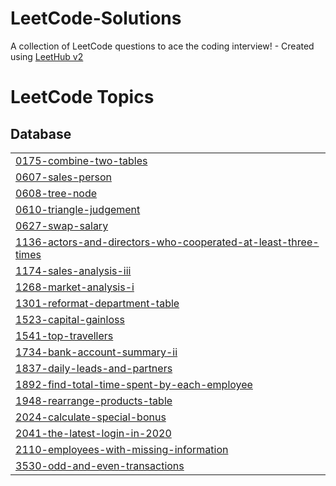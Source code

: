 # LeetCode-Solutions
A collection of LeetCode questions to ace the coding interview! - Created using [LeetHub v2](https://github.com/arunbhardwaj/LeetHub-2.0)

<!---LeetCode Topics Start-->
# LeetCode Topics
## Database
|  |
| ------- |
| [0175-combine-two-tables](https://github.com/AnimeshGarg1503/LeetCode-Solutions/tree/master/0175-combine-two-tables) |
| [0607-sales-person](https://github.com/AnimeshGarg1503/LeetCode-Solutions/tree/master/0607-sales-person) |
| [0608-tree-node](https://github.com/AnimeshGarg1503/LeetCode-Solutions/tree/master/0608-tree-node) |
| [0610-triangle-judgement](https://github.com/AnimeshGarg1503/LeetCode-Solutions/tree/master/0610-triangle-judgement) |
| [0627-swap-salary](https://github.com/AnimeshGarg1503/LeetCode-Solutions/tree/master/0627-swap-salary) |
| [1136-actors-and-directors-who-cooperated-at-least-three-times](https://github.com/AnimeshGarg1503/LeetCode-Solutions/tree/master/1136-actors-and-directors-who-cooperated-at-least-three-times) |
| [1174-sales-analysis-iii](https://github.com/AnimeshGarg1503/LeetCode-Solutions/tree/master/1174-sales-analysis-iii) |
| [1268-market-analysis-i](https://github.com/AnimeshGarg1503/LeetCode-Solutions/tree/master/1268-market-analysis-i) |
| [1301-reformat-department-table](https://github.com/AnimeshGarg1503/LeetCode-Solutions/tree/master/1301-reformat-department-table) |
| [1523-capital-gainloss](https://github.com/AnimeshGarg1503/LeetCode-Solutions/tree/master/1523-capital-gainloss) |
| [1541-top-travellers](https://github.com/AnimeshGarg1503/LeetCode-Solutions/tree/master/1541-top-travellers) |
| [1734-bank-account-summary-ii](https://github.com/AnimeshGarg1503/LeetCode-Solutions/tree/master/1734-bank-account-summary-ii) |
| [1837-daily-leads-and-partners](https://github.com/AnimeshGarg1503/LeetCode-Solutions/tree/master/1837-daily-leads-and-partners) |
| [1892-find-total-time-spent-by-each-employee](https://github.com/AnimeshGarg1503/LeetCode-Solutions/tree/master/1892-find-total-time-spent-by-each-employee) |
| [1948-rearrange-products-table](https://github.com/AnimeshGarg1503/LeetCode-Solutions/tree/master/1948-rearrange-products-table) |
| [2024-calculate-special-bonus](https://github.com/AnimeshGarg1503/LeetCode-Solutions/tree/master/2024-calculate-special-bonus) |
| [2041-the-latest-login-in-2020](https://github.com/AnimeshGarg1503/LeetCode-Solutions/tree/master/2041-the-latest-login-in-2020) |
| [2110-employees-with-missing-information](https://github.com/AnimeshGarg1503/LeetCode-Solutions/tree/master/2110-employees-with-missing-information) |
| [3530-odd-and-even-transactions](https://github.com/AnimeshGarg1503/LeetCode-Solutions/tree/master/3530-odd-and-even-transactions) |
<!---LeetCode Topics End-->